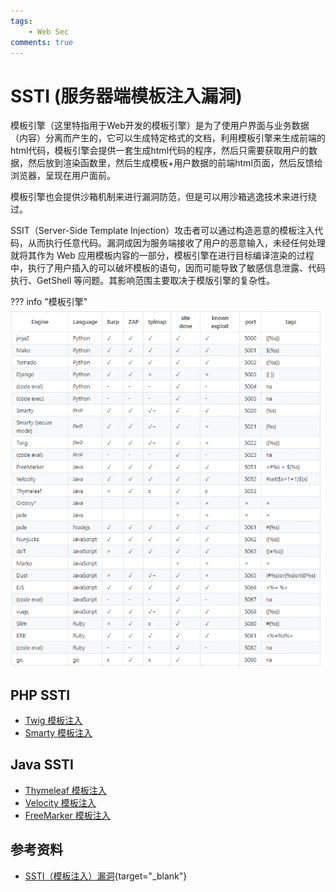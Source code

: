 ```yaml
---
tags:
    - Web Sec
comments: true
---
```

# SSTI (服务器端模板注入漏洞)
模板引擎（这里特指用于Web开发的模板引擎）是为了使用户界面与业务数据（内容）分离而产生的，它可以生成特定格式的文档，利用模板引擎来生成前端的html代码，模板引擎会提供一套生成html代码的程序，然后只需要获取用户的数据，然后放到渲染函数里，然后生成模板+用户数据的前端html页面，然后反馈给浏览器，呈现在用户面前。

模板引擎也会提供沙箱机制来进行漏洞防范，但是可以用沙箱逃逸技术来进行绕过。

SSIT（Server-Side Template Injection）攻击者可以通过构造恶意的模板注入代码，从而执行任意代码。漏洞成因为服务端接收了用户的恶意输入，未经任何处理就将其作为 Web 应用模板内容的一部分，模板引擎在进行目标编译渲染的过程中，执行了用户插入的可以破坏模板的语句，因而可能导致了敏感信息泄露、代码执行、GetShell 等问题。其影响范围主要取决于模版引擎的复杂性。

??? info "模板引擎"
    ![alt text](img/1.png)

## PHP SSTI
- [Twig 模板注入](/Sec/Web/SSTI/twig)
- [Smarty 模板注入](/Sec/Web/SSTI/smarty)

## Java SSTI
- [Thymeleaf 模板注入](/Sec/Web/SSTI/thymeleaf)
- [Velocity 模板注入](/Sec/Web/SSTI/velocity)
- [FreeMarker 模板注入](/Sec/Web/SSTI/freemarker)

## 参考资料
- [SSTI（模板注入）漏洞](https://www.cnblogs.com/bmjoker/p/13508538.html){target="_blank"}
